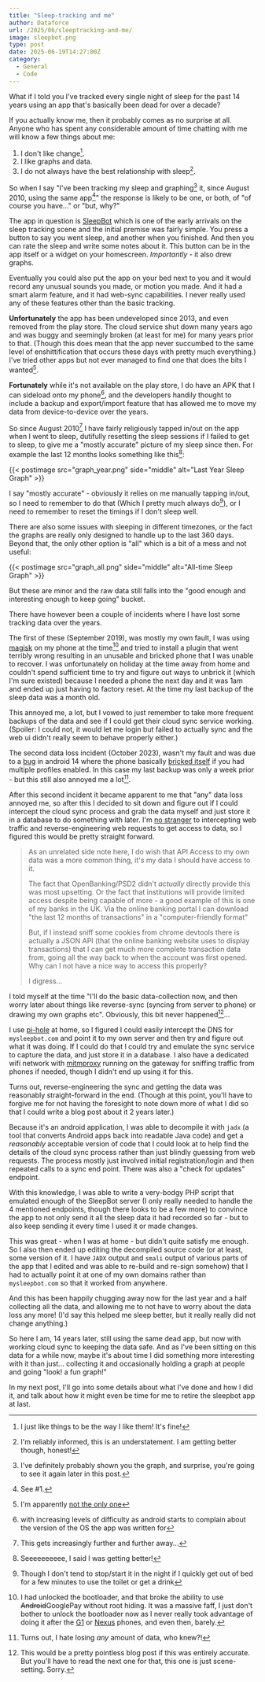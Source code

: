 ```yaml
---
title: "Sleep-tracking and me"
author: Dataforce
url: /2025/06/sleeptracking-and-me/
image: sleepbot.png
type: post
date: 2025-06-19T14:27:00Z
category:
  - General
  - Code
---
```


What if I told you I've tracked every single night of sleep for the past 14 years using an app that's basically been dead for over a decade?

If you actually know me, then it probably comes as no surprise at all. Anyone who has spent any considerable amount of time chatting with me will know a few things about me:

1. I don't like change[^1].
2. I like graphs and data.
3. I do not always have the best relationship with sleep[^2].

So when I say "I've been tracking my sleep and graphing[^3] it, since August 2010, using the same app[^4]" the response is likely to be one, or both, of "of course you have..." or "but, why?"

The app in question is [SleepBot](https://en.wikipedia.org/wiki/SleepBot) which is one of the early arrivals on the sleep tracking scene and the initial premise was fairly simple. You press a button to say you went sleep, and another when you finished. And then you can rate the sleep and write some notes about it. This button can be in the app itself or a widget on your homescreen. *Importantly* - it also drew graphs.

Eventually you could also put the app on your bed next to you and it would record any unusual sounds you made, or motion you made. And it had a smart alarm feature, and it had web-sync capabilities. I never really used any of these features other than the basic tracking.

<!--more-->

**Unfortunately** the app has been undeveloped since 2013, and even removed from the play store. The cloud service shut down many years ago and was buggy and seemingly broken (at least for me) for many years prior to that. (Though this does mean that the app never succumbed to the same level of enshittification that occurs these days with pretty much everything.) I've tried other apps but not ever managed to find one that does the bits I wanted[^5].

**Fortunately** while it's not available on the play store, I do have an APK that I can sideload onto my phone[^6], and the developers handily thought to include a backup and export/import feature that has allowed me to move my data from device-to-device over the years.

So since August 2010[^7] I have fairly religiously tapped in/out on the app when I went to sleep, dutifully resetting the sleep sessions if I failed to get to sleep, to give me a "mostly accurate" picture of my sleep since then. For example the last 12 months looks something like this[^8]:

{{< postimage src="graph_year.png" side="middle" alt="Last Year Sleep Graph" >}}

I say "mostly accurate" - obviously it relies on me manually tapping in/out, so I need to remember to do that (Which I pretty much always do[^9]), or I need to remember to reset the timings if I don't sleep well.

There are also some issues with sleeping in different timezones, or the fact the graphs are really only designed to handle up to the last 360 days. Beyond that, the only other option is "all" which is a bit of a mess and not useful:

{{< postimage src="graph_all.png" side="middle" alt="All-time Sleep Graph" >}}

But these are minor and the raw data still falls into the "good enough and interesting enough to keep going" bucket.

There have however been a couple of incidents where I have lost some tracking data over the years.

The first of these (September 2019), was mostly my own fault, I was using [magisk](https://en.wikipedia.org/wiki/Magisk_(software)) on my phone at the time[^10] and tried to install a plugin that went terribly wrong resulting in an unusable and bricked phone that I was unable to recover. I was unfortunately on holiday at the time away from home and couldn't spend sufficient time to try and figure out ways to unbrick it (which I'm sure existed) because I needed a phone the next day and it was 1am and ended up just having to factory reset. At the time my last backup of the sleep data was a month old.

This annoyed me, a lot, but I vowed to just remember to take more frequent backups of the data and see if I could get their cloud sync service working. (Spoiler: I could not, it would let me login but failed to actually sync and the web ui didn't really seem to behave properly either.)

The second data loss incident (October 2023), wasn't my fault and was due to a [bug](https://issuetracker.google.com/issues/305766503?pli=1) in android 14 where the phone basically [bricked itself](https://linustechtips.com/topic/1538248-pixel-phones-using-multiple-profiles-are-being-soft-bricked-by-newest-os-update/) if you had multiple profiles enabled. In this case my last backup was only a week prior - but this still also annoyed me a lot[^11].

After this second incident it became apparent to me that "any" data loss annoyed me, so after this I decided to sit down and figure out if I could intercept the cloud sync process and grab the data myself and just store it in a database to do something with later. I'm [no stranger](https://github.com/shanemcc/moneytracker) to intercepting web traffic and reverse-engineering web requests to get access to data, so I figured this would be pretty straight forward.

> As an unrelated side note here, I do wish that API Access to my own data was a more common thing, it's my data I should have access to it.
>
> The fact that OpenBanking/PSD2 didn't *actually* directly provide this was most upsetting. Or the fact that institutions will provide limited access despite being capable of more - a good example of this is one of my banks in the UK. Via the online banking portal I can download "the last 12 months of transactions" in a "computer-friendly format"
>
> But, if I instead sniff some cookies from chrome devtools there is actually a JSON API (that the online banking website uses to display transactions) that I can get much more complete transaction data from, going all the way back to when the account was first opened. Why can I not have a nice way to access this properly?
>
> I digress...

I told myself at the time "I'll do the basic data-collection now, and then worry later about things like reverse-sync (syncing from server to phone) or drawing my own graphs etc". Obviously, this bit never happened[^12]...

I use [pi-hole](https://pi-hole.net/) at home, so I figured I could easily intercept the DNS for `mysleepbot.com` and point it to my own server and then try and figure out what it was doing. If I could do that I could try and emulate the sync service to capture the data, and just store it in a database. I also have a dedicated wifi network with [mitmproxy](https://mitmproxy.org/) running on the gateway for sniffing traffic from phones if needed, though I didn't end up using it for this.

Turns out, reverse-engineering the sync and getting the data was reasonably straight-forward in the end. (Though at this point, you'll have to forgive me for not having the foresight to note down more of what I did so that I could write a blog post about it 2 years later.)

Because it's an android application, I was able to decompile it with `jadx` (a tool that converts Android apps back into readable Java code) and get a *reasonably* acceptable version of code that I could look at to help find the details of the cloud sync process rather than just blindly guessing from web requests. The process mostly just involved initial registration/login and then repeated calls to a sync end point. There was also a "check for updates" endpoint.

With this knowledge, I was able to write a very-bodgy PHP script that emulated enough of the SleepBot server (I only really needed to handle the 4 mentioned endpoints, though there looks to be a few more) to convince the app to not only send it all the sleep data it had recorded so far - but to also keep sending it every time I used it or made changes.

This was great - when I was at home - but didn't quite satisfy me enough. So I also then ended up editing the decompiled source code (or at least, some version of it. I have `JADX` output and `smali` output of various parts of the app that I edited and was able to re-build and re-sign somehow) that I had to actually point it at one of my own domains rather than `mysleepbot.com` so that it worked from anywhere.

And this has been happily chugging away now for the last year and a half collecting all the data, and allowing me to not have to worry about the data loss any more! (I'd say this helped me sleep better, but it really really did not change anything.)

So here I am, 14 years later, still using the same dead app, but now with working cloud sync to keeping the data safe. And as I've been sitting on this data for a while now, maybe it's about time I did something more interesting with it than just... collecting it and occasionally holding a graph at people and going "look! a fun graph!"

In my next post, I'll go into some details about what I've done and how I did it, and talk about how it might even be time for me to retire the sleepbot app at last.


[^1]: I just like things to be the way I like them! It's fine!
[^2]: I'm reliably informed, this is an understatement. I am getting better though, honest!
[^3]: I've definitely probably shown you the graph, and surprise, you're going to see it again later in this post.
[^4]: See #1.
[^5]: I'm apparently [not the only one](https://www.reddit.com/r/androidapps/comments/nucxnz/desperately_looking_for_sleep_logging_alternative)
[^6]: with increasing levels of difficulty as android starts to complain about the version of the OS the app was written for
[^7]: This gets increasingly further and further away...
[^8]: Seeeeeeeeee, I said I was getting better!
[^9]: Though I don't tend to stop/start it in the night if I quickly get out of bed for a few minutes to use the toilet or get a drink
[^10]: I had unlocked the bootloader, and that broke the ability to use ~~Android~~GooglePay without root hiding. It was a massive faff, I just don't bother to unlock the bootloader now as I never really took advantage of doing it after the [G1](https://en.wikipedia.org/wiki/HTC_Dream) or [Nexus](https://en.wikipedia.org/wiki/Google_Nexus) phones, and even then, barely.
[^11]: Turns out, I hate losing *any* amount of data, who knew?!
[^12]: This would be a pretty pointless blog post if this was entirely accurate. But you'll have to read the next one for that, this one is just scene-setting. Sorry.
